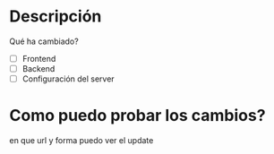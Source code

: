 # Descripción 
Qué ha cambiado?

- [ ] Frontend
- [ ] Backend
- [ ] Configuración del server
# Como puedo probar los cambios?
en que url y forma puedo ver el update
